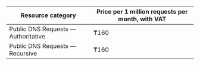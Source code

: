 | Resource category | Price per 1 million requests per month, with VAT |
| --- | --- |
| Public DNS Requests — Authoritative | ₸160 |
| Public DNS Requests — Recursive  | ₸160 |